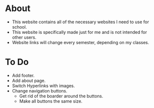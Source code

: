 # About
- This website contains all of the necessary websites I need to use for school. 
- This website is specifically made just for me and is not intended for other users.
- Website links will change every semester, depending on my classes.

# To Do
- Add footer.
- Add about page.
- Switch Hyperlinks with images.
- Change navigation buttons.
  - Get rid of the boarder around the buttons.
  - Make all buttons the same size.
